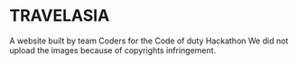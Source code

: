 # TRAVELASIA
A website built by team Coders for the Code of duty Hackathon
We did not upload the images because of copyrights infringement.
